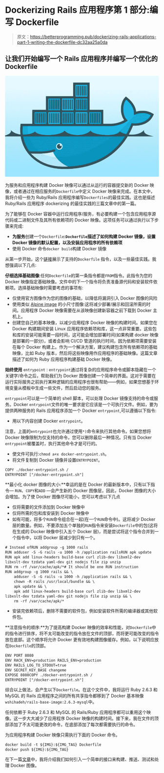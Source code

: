 # Dockerizing Rails 应用程序第 1 部分:编写 Dockerfile

> 原文：<https://betterprogramming.pub/dockerizing-rails-applications-part-1-writing-the-dockerfile-dc32aa25a0da>

## 让我们开始编写一个 Rails 应用程序并编写一个优化的 Dockerfile

![](img/5510218f1f5f4f54e5ed6a3556283a12.png)

为服务和应用程序构建 Docker 映像可以通过从运行的容器提交新的 Docker 映像，或者通过在相应服务的`Dockerfile`中定义 Docker 映像来完成。在本文中，我将介绍一些为 Ruby/Rails 应用程序编写`Dockerfiles`的最佳实践。这也是描述 Ruby/Rails 应用程序 dockerizing 的最佳实践的三篇文章中的第一篇。

为了能够在 Docker 容器中运行应用程序/服务，有必要构建一个包含应用程序源代码或二进制文件及其所有依赖项的 Docker 映像。这项任务可以通过执行以下步骤来完成:

*   **为服务**创建一个`Dockerfile`**:`Dockerfile`描述了如何构建 Docker 镜像，设置 Docker 镜像的默认配置，以及安装应用程序的所有依赖项**
*   使用 Docker 命令`docker build`构建 Docker 镜像

从第一步开始，这个[链接](https://docs.docker.com/develop/develop-images/dockerfile_best-practices/)展示了支持的`Dockerfile` 指令，以及一些最佳实践。我想强调以下几点:

**仔细选择基础图像**:任何`Dockerfile`的第一条指令都是`FROM`指令。此指令为您的 Docker 映像指定基础映像。文件中的下一个指令将负责准备源代码和安装软件依赖项。选择基础映像时需要考虑的事项有:

*   仅使用官方图像作为您的图像的基础，以降低将漏洞引入 Docker 图像的风险
*   使用类似 [Alpine image](https://hub.docker.com/_/alpine/) 的小尺寸图像:这将减少部署/展示和回滚所需的时间。应用程序 Docker 映像需要在从该映像创建新容器之前下载到 Docker 主机上。
*   创建您自己的基本映像，以减少应用程序 Docker 映像的构建时间。如果您在 Docker 构建期间安装 Linux 应用程序依赖项和库，这一点非常重要。这些包和库的安装可能需要一段时间，这可能会增加部署时间(如果构建 docker 映像是部署的一部分)，或者会影响 CI/CD 管道的执行时间，因为依赖项需要安装在每个 Docker 构建上。作为一个解决方案，建议构建包含所有依赖项的基础映像，比如 Ruby 版本，然后将这些映像用作应用程序的基础映像。这篇文章描述了如何为 Ruby 应用程序构建基础 Docker 映像。

**始终使用** `entrypoint` : `entrypoint`通过将复杂的应用程序命令或脚本隐藏在一个关键字/命令之后，帮助我们为 Docker 图像创建一个简单的界面。这对于需要在运行实际服务之前执行某种逻辑的应用程序也很有帮助——例如，如果您想基于环境变量从模板中生成一些文件，然后启动您的服务。

`entrypoint`可以是一个简单的 shell 脚本，可以处理 Docker 镜像支持的命令或服务。Docker `entrypoint`文件的唯一要求是它应该是一个可执行文件。例如，要为提供两种服务的 Rails 应用程序添加一个 Docker `entrypoint`,可以遵循以下指令:

*   用以下内容创建 Docker `entrypoint`。

注意，上面的`entrypoint`也允许通过使用`*)`命令来执行其他命令。如果您想将 Docker 映像限制为仅支持的命令，您可以删除最后一种情况。只有当 Docker `entrypoint`被覆盖时，执行其他命令才是可行的。

*   使文件可执行:`chmod a+x docker-entrypoint.sh`。
*   将文件复制到 Docker 镜像并设置`ENTRYPOINT`。

```
COPY ./docker-entrypoint.sh /
ENTRYPOINT ["/docker-entrypoint.sh"]
```

**最小化 docker 图像的大小:**幸运的是在 Docker 的最新版本中，只有以下指令— `RUN`、`COPY`和`ADD` —会产生新的 Docker 图像层，因此，Docker 图像的大小会增加。为了使 Docker 图像尽可能小，您可以考虑以下几点

*   仅将需要的文件添加到 Docker 映像中
*   仅将所需的包和库安装到 Docker 映像中
*   如有可能，将多个`RUN`命令组合在一起(在一个`RUN`命令中)。这将减少 Docker 层的数量。例如，不要添加五个单独的`RUN`指令来安装`Dockerfile`中的包(这将在生成的 Docker 映像中引入五个 Docker 层)，而是尝试将这个指令合并到一个指令中，以将 Docker 层减少到只有一个。

```
# Instead ofRUN addgroup -g 1000 rails
RUN adduser -S -G rails -u 1000 -h /application railsRUN apk update
RUN apk add linux-headers build-base curl zlib-dev libxml2-dev libxslt-dev tzdata yaml-dev git nodejs file zip unzip
RUN rm -rf /var/cache/apk/*# It should be one RUN instruction
RUN addgroup -g 1000 rails && \
    adduser -S -G rails -u 1000 -h /application rails && \
    chown -R rails /usr/local/bundle && \
    apk update && \
    apk add linux-headers build-base curl zlib-dev libxml2-dev libxslt-dev tzdata yaml-dev git nodejs file zip unzip && \
    rm -rf /var/cache/apk/*
```

*   安装完依赖项后，删除不需要的软件包，例如安装软件所需的编译器或其他软件包。

**注意指令的顺序:**为了提高构建 Docker 映像的效率和性能，对`Dockerfile`中的指令进行排序，将不太可能改变的指令放在文件的顶部，而将更可能改变的指令放在底部。这个顺序将允许 Docker 更有效地构建图像缓存。例如，以下说明应放在`Dockerfile`的顶部。

```
ENV PORT 8080
ENV RACK_ENV=production RAILS_ENV=production
ENV RAILS_LOG_TO_STDOUT=true
ENV SECRET_KEY_BASE changeme
EXPOSE 8080COPY ./docker-entrypoint.sh /
ENTRYPOINT ["/docker-entrypoint.sh"]
```

综合以上做法，会产生以下`Dockerfile`。在这个文件中，我将运行 Ruby 2.6.3 和 MySQL 的 Rails 应用程序之间的所有共享指令都移到了 Docker 基本映像`wshihadeh/rails-base-image:2.6.3-mysql`中。

任何依赖于 Ruby 2.6.3 和 MySQL 的 Rails/Ruby 应用程序都可以重用这个映像。这一步大大减少了应用程序 Docker 映像的构建时间。接下来，我在文件的顶部添加了不太可能更改的命令，在底部添加了每次都需要执行的命令。

为应用程序构建 Docker 映像只需执行下面的 Docker 命令。

```
docker build -t ${IMG}:${IMG_TAG} Dockerfile
docker push ${IMG}:${IMG_TAG}
```

在下一篇[文章](https://medium.com/@wshihadeh/dockerizing-rails-applications-part-2-automation-3092975fa4bb)中，我将介绍我们如何引入一个简单的接口来构建、推送、测试和处理 Docker 图像。